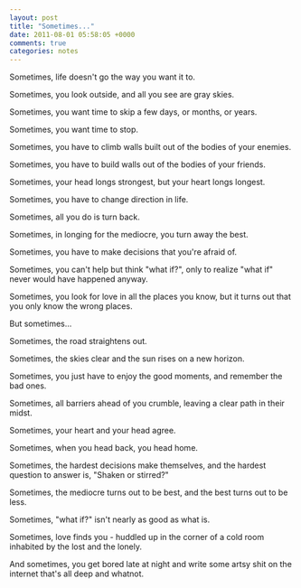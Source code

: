 ```yaml
---
layout: post
title: "Sometimes..."
date: 2011-08-01 05:58:05 +0000
comments: true
categories: notes
---
```


Sometimes, life doesn't go the way you want it to.

Sometimes, you look outside, and all you see are gray skies.

Sometimes, you want time to skip a few days, or months, or years.

Sometimes, you want time to stop.

Sometimes, you have to climb walls built out of the bodies of your enemies.

Sometimes, you have to build walls out of the bodies of your friends.

Sometimes, your head longs strongest, but your heart longs longest.

Sometimes, you have to change direction in life.

Sometimes, all you do is turn back.

Sometimes, in longing for the mediocre, you turn away the best.

Sometimes, you have to make decisions that you're afraid of.

Sometimes, you can't help but think "what if?", only to realize "what if" never would have happened anyway.

Sometimes, you look for love in all the places you know, but it turns out that you only know the wrong places.

But sometimes...

Sometimes, the road straightens out.

Sometimes, the skies clear and the sun rises on a new horizon.

Sometimes, you just have to enjoy the good moments, and remember the bad ones.

Sometimes, all barriers ahead of you crumble, leaving a clear path in their midst.

Sometimes, your heart and your head agree.

Sometimes, when you head back, you head home.

Sometimes, the hardest decisions make themselves, and the hardest question to answer is, "Shaken or stirred?"

Sometimes, the mediocre turns out to be best, and the best turns out to be less.

Sometimes, "what if?" isn't nearly as good as what is.

Sometimes, love finds you - huddled up in the corner of a cold room inhabited by the lost and the lonely.



And sometimes, you get bored late at night and write some artsy shit on the internet that's all deep and whatnot.
